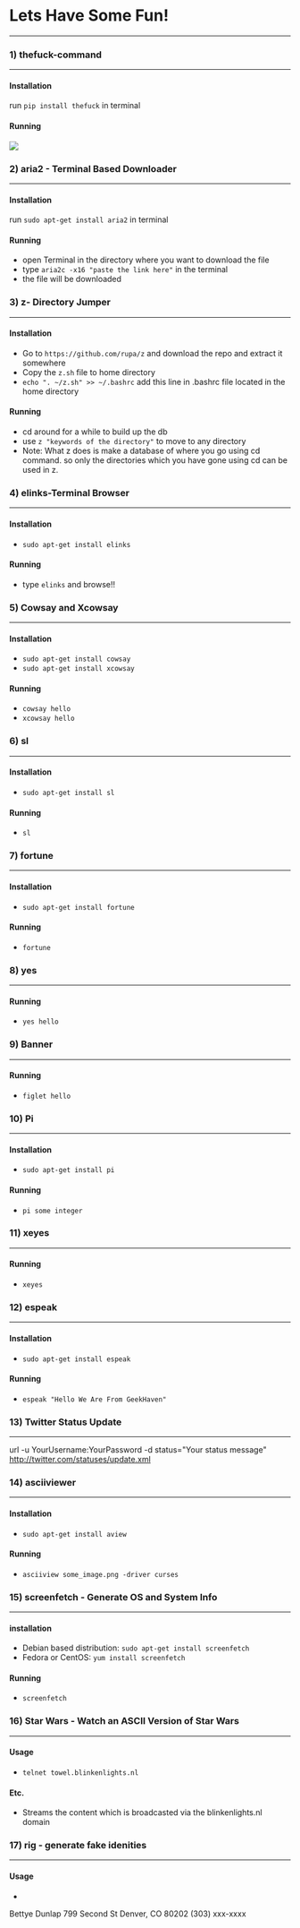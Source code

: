 Lets Have Some Fun!
===================

----------


### 1) thefuck-command
-------------

#### Installation


run `pip install thefuck` in terminal

#### Running
![](https://raw.githubusercontent.com/nvbn/thefuck/master/example.gif)



### 2) aria2 - Terminal Based Downloader
-------------

#### Installation


run `sudo apt-get install aria2` in terminal

#### Running
*  open Terminal in the directory where you want to download the file
*  type `aria2c -x16 "paste the link here"` in the terminal
*  the file will be downloaded

### 3) z- Directory Jumper
-------------

#### Installation
* Go to `https://github.com/rupa/z` and download the repo and extract it somewhere
* Copy the `z.sh` file to home directory
*   `echo ". ~/z.sh" >> ~/.bashrc` add this line in .bashrc file located in the home directory

#### Running
*  cd around for a while to build up the db
*  use `z "keywords of the directory"` to move to any directory
*  Note: What z does is make a database of where you go using cd command. so only the directories which you have gone using cd can be used in z.

### 4) elinks-Terminal Browser
-------------

#### Installation
* `sudo apt-get install elinks`

#### Running
*  type `elinks` and browse!!



### 5) Cowsay and Xcowsay
-------------

#### Installation
* `sudo apt-get install cowsay`
*  `sudo apt-get install xcowsay`

#### Running
*  `cowsay hello`
*  `xcowsay hello`


### 6) sl
-------------

#### Installation
* `sudo apt-get install sl`

#### Running
*  `sl`


### 7) fortune
-------------

#### Installation
* `sudo apt-get install fortune`

#### Running
*  `fortune`

### 8) yes
-------------
#### Running
*  `yes hello`

### 9) Banner
-------------
#### Running
*  `figlet hello`

### 10) Pi
-------------
#### Installation
* `sudo apt-get install pi`

#### Running
*  `pi some integer`

### 11) xeyes
-------------
#### Running
* `xeyes`

### 12) espeak
-------------
#### Installation
* `sudo apt-get install espeak`

#### Running
*  `espeak "Hello We Are From GeekHaven"`

### 13) Twitter Status Update
----------
url -u YourUsername:YourPassword -d status="Your status message" http://twitter.com/statuses/update.xml 

### 14) asciiviewer
----------
#### Installation
* `sudo apt-get install aview`

#### Running
* `asciiview some_image.png -driver curses`

### 15) screenfetch - Generate OS and System Info 
----------
#### installation
* Debian based distribution: `sudo apt-get install screenfetch`
* Fedora or CentOS: `yum install screenfetch`

#### Running
* `screenfetch`


### 16) Star Wars - Watch an ASCII Version of Star Wars
----------
#### Usage
* `telnet towel.blinkenlights.nl`

#### Etc.
* Streams the content which is broadcasted via the blinkenlights.nl domain


### 17) rig - generate fake idenities
----------
#### Usage
* ```rig

Bettye Dunlap
799 Second St
Denver, CO  80202
(303) xxx-xxxx
```

